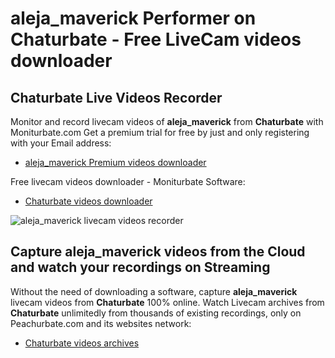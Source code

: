 # aleja_maverick Performer on Chaturbate - Free LiveCam videos downloader

## Chaturbate Live Videos Recorder

Monitor and record livecam videos of **aleja_maverick** from **Chaturbate** with Moniturbate.com
Get a premium trial for free by just and only registering with your Email address:
* [aleja_maverick Premium videos downloader](https://moniturbate.com/request-demo-licence-key.html)

Free livecam videos downloader - Moniturbate Software:
* [Chaturbate videos downloader](https://moniturbate.com/moniturbate-download-software.html)

![aleja_maverick livecam videos recorder](https://peachurnet.com/templates/moniturbate-software.png)


## Capture aleja_maverick videos from the Cloud and watch your recordings on Streaming

Without the need of downloading a software, capture **aleja_maverick** livecam videos from **Chaturbate** 100% online.
Watch Livecam archives from **Chaturbate** unlimitedly from thousands of existing recordings, only on Peachurbate.com and its websites network:
* [Chaturbate videos archives](https://peachurnet.com/)